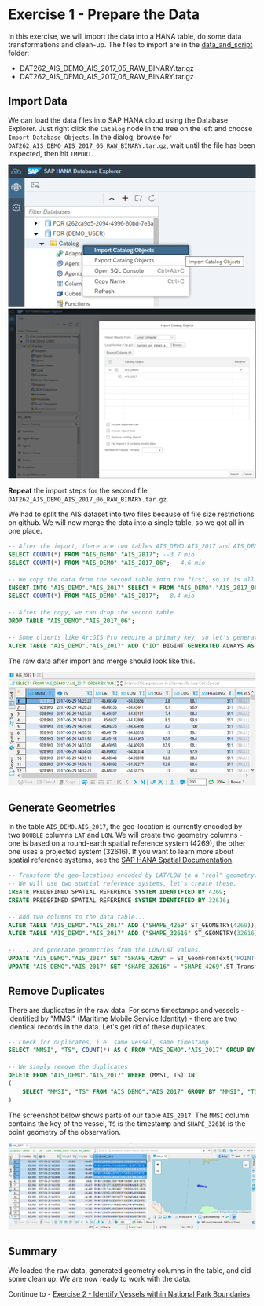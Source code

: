 # Exercise 1 - Prepare the Data

In this exercise, we will import the data into a HANA table, do some data transformations and clean-up. The files to import are in the [data_and_script](../data_and_script/) folder:

* DAT262_AIS_DEMO_AIS_2017_05_RAW_BINARY.tar.gz
* DAT262_AIS_DEMO_AIS_2017_06_RAW_BINARY.tar.gz

## Import Data<a name="subex1"></a>

We can load the data files into SAP HANA cloud using the Database Explorer. Just right click the `Catalog` node in the tree on the left and choose `Import Database Objects`. In the dialog, browse for `DAT262_AIS_DEMO_AIS_2017_05_RAW_BINARY.tar.gz`, wait until the file has been inspected, then hit `IMPORT`.

![](images/imp1.png)
![](images/imp2.png)

**Repeat** the import steps for the second file `DAT262_AIS_DEMO_AIS_2017_06_RAW_BINARY.tar.gz`.

We had to split the AIS dataset into two files because of file size restrictions on github. We will now merge the data into a single table, so we got all in one place.

````SQL
-- After the import, there are two tables AIS_DEMO.AIS_2017 and AIS_DEMO.AIS_2017_06
SELECT COUNT(*) FROM "AIS_DEMO"."AIS_2017"; --3.7 mio
SELECT COUNT(*) FROM "AIS_DEMO"."AIS_2017_06"; --4.6 mio

-- We copy the data from the second table into the first, so it is all in one place.
INSERT INTO "AIS_DEMO"."AIS_2017" SELECT * FROM "AIS_DEMO"."AIS_2017_06";
SELECT COUNT(*) FROM "AIS_DEMO"."AIS_2017"; --8.4 mio

-- After the copy, we can drop the second table
DROP TABLE "AIS_DEMO"."AIS_2017_06";

-- Some clients like ArcGIS Pro require a primary key, so let's generate one.
ALTER TABLE "AIS_DEMO"."AIS_2017" ADD ("ID" BIGINT GENERATED ALWAYS AS IDENTITY PRIMARY KEY);
````

The raw data after import and merge should look like this.

![](images/data_raw.png)

## Generate Geometries<a name="subex2"></a>

In the table `AIS_DEMO.AIS_2017`, the geo-location is currently encoded by two `DOUBLE` columns `LAT` and `LON`. We will create two geometry columns - one is based on a round-earth spatial reference system (4269), the other one uses a projected system (32616). If you want to learn more about spatial reference systems, see the [SAP HANA Spatial Documentation](https://help.sap.com/viewer/bc9e455fe75541b8a248b4c09b086cf5/2021_3_QRC/en-US/d6aaa035191546c38e06f34b3379496d.html).

```SQL
-- Transform the geo-locations encoded by LAT/LON to a "real" geometry.
-- We will use two spatial reference systems, let's create these.
CREATE PREDEFINED SPATIAL REFERENCE SYSTEM IDENTIFIED BY 4269;
CREATE PREDEFINED SPATIAL REFERENCE SYSTEM IDENTIFIED BY 32616;

-- Add two columns to the data table...
ALTER TABLE "AIS_DEMO"."AIS_2017" ADD ("SHAPE_4269" ST_GEOMETRY(4269));
ALTER TABLE "AIS_DEMO"."AIS_2017" ADD ("SHAPE_32616" ST_GEOMETRY(32616));

-- ... and generate geometries from the LON/LAT values.
UPDATE "AIS_DEMO"."AIS_2017" SET "SHAPE_4269" = ST_GeomFromText('POINT('||LON||' '||LAT||')', 4269);
UPDATE "AIS_DEMO"."AIS_2017" SET "SHAPE_32616" = "SHAPE_4269".ST_Transform(32616);
```

## Remove Duplicates<a name="subex3"></a>

There are duplicates in the raw data. For some timestamps and vessels - identified by "MMSI" (Maritime Mobile Service Identity) - there are two identical records in the data. Let's get rid of these duplicates.

```SQL
-- Check for duplicates, i.e. same vessel, same timestamp
SELECT "MMSI", "TS", COUNT(*) AS C FROM "AIS_DEMO"."AIS_2017" GROUP BY "MMSI", "TS" HAVING COUNT(*) > 1 ORDER BY C DESC;

-- We simply remove the duplicates
DELETE FROM "AIS_DEMO"."AIS_2017" WHERE (MMSI, TS) IN
(
	SELECT "MMSI", "TS" FROM "AIS_DEMO"."AIS_2017" GROUP BY "MMSI", "TS" HAVING COUNT(*) > 1
)
```

The screenshot below shows parts of our table `AIS_2017`. The `MMSI` column contains the key of the vessel, `TS` is the timestamp and `SHAPE_32616` is the point geometry of the observation.

![](images/data.png)

## Summary

We loaded the raw data, generated geometry columns in the table, and did some clean up. We are now ready to work with the data.

Continue to - [Exercise 2 - Identify Vessels within National Park Boundaries](../ex2/README.md)
